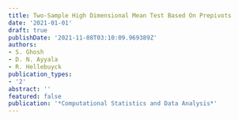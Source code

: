 ```yaml
---
title: Two-Sample High Dimensional Mean Test Based On Prepivots
date: '2021-01-01'
draft: true
publishDate: '2021-11-08T03:10:09.969389Z'
authors:
- S. Ghosh
- D. N. Ayyala
- R. Hellebuyck
publication_types:
- '2'
abstract: ''
featured: false
publication: '*Computational Statistics and Data Analysis*'
---
```


